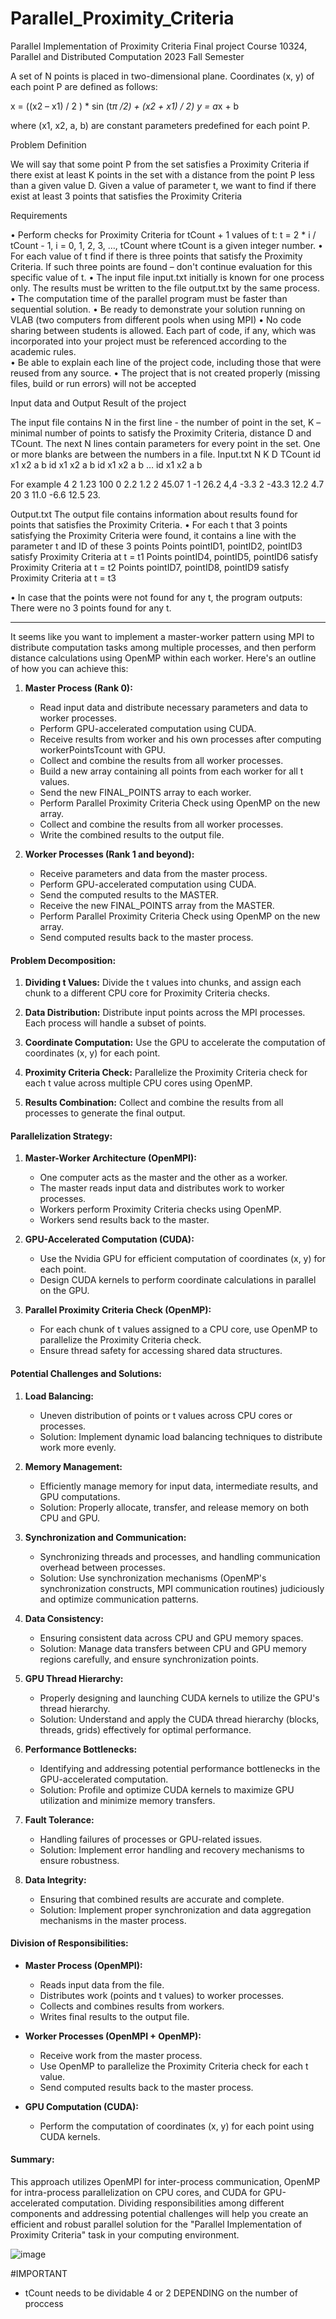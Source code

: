 # Parallel_Proximity_Criteria

Parallel Implementation of Proximity Criteria
Final project
Course 10324, Parallel and Distributed Computation
2023 Fall Semester

A set of N points is placed in two-dimensional plane. Coordinates (x, y) of each point P are defined as follows:

x = ((x2 – x1) / 2 ) * sin (t*π /2) + (x2 + x1) / 2) 
y = a*x + b

where (x1, x2, a, b) are constant parameters predefined for each point P.

Problem Definition

We will say that some point P from the set satisfies a Proximity Criteria if there exist at least K points in the set with a distance from the point P less than a given value D.
Given a value of parameter t, we want to find if there exist at least 3 points that satisfies the Proximity Criteria 

Requirements

•	Perform checks for Proximity Criteria for tCount + 1 values of  t:
 t = 2 * i / tCount  - 1,          i = 0,  1,  2,  3, …,  tCount
		where tCount is a given integer number.
•	For each value of t find if there is three points that satisfy the Proximity Criteria. If such three points are found – don't continue evaluation for this specific value of t. 
•	The input file input.txt initially is known for one process only. The results must be written to the file output.txt by the same process. 
•	The computation time of the parallel program must be faster than sequential solution. 
•	Be ready to demonstrate your solution running on VLAB (two computers from different pools when using MPI)
•	No code sharing between students is allowed. Each part of code, if any, which was incorporated into your project must be referenced according to the academic rules.  
•	Be able to explain each line of the project code, including those that were reused from any source. 
•	The project that is not created properly (missing files, build or run errors) will not be accepted


Input data and Output Result of the project

The input file contains N in the first line - the number of point in the set, K – minimal number of points to satisfy the Proximity Criteria, distance D  and TCount. The next N lines contain parameters for every point in the set. One or more blanks are between the numbers in a file.
Input.txt
N   K   D   TCount
id   x1    x2    a    b
id   x1    x2    a    b
id   x1    x2    a    b
…
id   x1    x2    a    b

For example
4      2      1.23     100
0    2.2     1.2      2       45.07
1    -1       26.2    4,4    -3.3
2    -43.3   12.2   4.7     20
3    11.0    -6.6    12.5   23. 

Output.txt
The output file contains information about results found for points that satisfies the Proximity Criteria. 
•	For each t that 3 points satisfying the Proximity Criteria were found, it contains a line with the parameter t and ID of these 3 points
Points  pointID1, pointID2, pointID3 satisfy Proximity Criteria at t = t1 
Points  pointID4, pointID5, pointID6 satisfy Proximity Criteria at t = t2
Points  pointID7, pointID8, pointID9 satisfy Proximity Criteria at t = t3

•	In case that the points were not found for any t, the program outputs:
There were no 3 points found for any t.


____________________________________________________________________________________________________

It seems like you want to implement a master-worker pattern using MPI to distribute computation tasks among multiple processes, and then perform distance calculations using OpenMP within each worker. Here's an outline of how you can achieve this:

1. **Master Process (Rank 0):**

   - Read input data and distribute necessary parameters and data to worker processes.
   - Perform GPU-accelerated computation using CUDA.
   - Receive results from worker and his own processes after computing workerPointsTcount with GPU.
   - Collect and combine the results from all worker processes.
   - Build a new array containing all points from each worker for all t values.
   - Send the new FINAL_POINTS array to each worker.
   - Perform Parallel Proximity Criteria Check using OpenMP on the new array.
   - Collect and combine the results from all worker processes.
   - Write the combined results to the output file.

2. **Worker Processes (Rank 1 and beyond):**

   - Receive parameters and data from the master process.
   - Perform GPU-accelerated computation using CUDA.
   - Send the computed results to the MASTER.
   - Receive the new FINAL_POINTS array from the MASTER.
   - Perform Parallel Proximity Criteria Check using OpenMP on the new array.
   - Send computed results back to the master process.


#### Problem Decomposition:

1. **Dividing t Values:** Divide the t values into chunks, and assign each chunk to a different CPU core for Proximity Criteria checks.

2. **Data Distribution:** Distribute input points across the MPI processes. Each process will handle a subset of points.

3. **Coordinate Computation:** Use the GPU to accelerate the computation of coordinates (x, y) for each point.

4. **Proximity Criteria Check:** Parallelize the Proximity Criteria check for each t value across multiple CPU cores using OpenMP.

5. **Results Combination:** Collect and combine the results from all processes to generate the final output.

#### Parallelization Strategy:

1. **Master-Worker Architecture (OpenMPI):**
   - One computer acts as the master and the other as a worker.
   - The master reads input data and distributes work to worker processes.
   - Workers perform Proximity Criteria checks using OpenMP.
   - Workers send results back to the master.

2. **GPU-Accelerated Computation (CUDA):**
   - Use the Nvidia GPU for efficient computation of coordinates (x, y) for each point.
   - Design CUDA kernels to perform coordinate calculations in parallel on the GPU.

3. **Parallel Proximity Criteria Check (OpenMP):**
   - For each chunk of t values assigned to a CPU core, use OpenMP to parallelize the Proximity Criteria check.
   - Ensure thread safety for accessing shared data structures.

#### Potential Challenges and Solutions:

1. **Load Balancing:**
   - Uneven distribution of points or t values across CPU cores or processes.
   - Solution: Implement dynamic load balancing techniques to distribute work more evenly.

2. **Memory Management:**
   - Efficiently manage memory for input data, intermediate results, and GPU computations.
   - Solution: Properly allocate, transfer, and release memory on both CPU and GPU.

3. **Synchronization and Communication:**
   - Synchronizing threads and processes, and handling communication overhead between processes.
   - Solution: Use synchronization mechanisms (OpenMP's synchronization constructs, MPI communication routines) judiciously and optimize communication patterns.

4. **Data Consistency:**
   - Ensuring consistent data across CPU and GPU memory spaces.
   - Solution: Manage data transfers between CPU and GPU memory regions carefully, and ensure synchronization points.

5. **GPU Thread Hierarchy:**
   - Properly designing and launching CUDA kernels to utilize the GPU's thread hierarchy.
   - Solution: Understand and apply the CUDA thread hierarchy (blocks, threads, grids) effectively for optimal performance.

6. **Performance Bottlenecks:**
   - Identifying and addressing potential performance bottlenecks in the GPU-accelerated computation.
   - Solution: Profile and optimize CUDA kernels to maximize GPU utilization and minimize memory transfers.

7. **Fault Tolerance:**
   - Handling failures of processes or GPU-related issues.
   - Solution: Implement error handling and recovery mechanisms to ensure robustness.

8. **Data Integrity:**
   - Ensuring that combined results are accurate and complete.
   - Solution: Implement proper synchronization and data aggregation mechanisms in the master process.

#### Division of Responsibilities:

- **Master Process (OpenMPI):**
  - Reads input data from the file.
  - Distributes work (points and t values) to worker processes.
  - Collects and combines results from workers.
  - Writes final results to the output file.

- **Worker Processes (OpenMPI + OpenMP):**
  - Receive work from the master process.
  - Use OpenMP to parallelize the Proximity Criteria check for each t value.
  - Send computed results back to the master process.

- **GPU Computation (CUDA):**
  - Perform the computation of coordinates (x, y) for each point using CUDA kernels.

#### Summary:

This approach utilizes OpenMPI for inter-process communication, OpenMP for intra-process parallelization on CPU cores, and CUDA for GPU-accelerated computation. Dividing responsibilities among different components and addressing potential challenges will help you create an efficient and robust parallel solution for the "Parallel Implementation of Proximity Criteria" task in your computing environment.

![image](https://github.com/DorFerenc/Parallel_Proximity_Criteria/assets/69848386/86a24b33-2e4f-4bf1-85db-0966de04184f)


#IMPORTANT

* tCount needs to be dividable 4 or 2 DEPENDING on the number of proccess